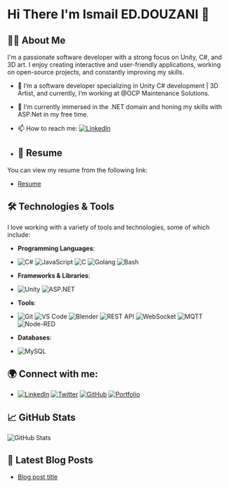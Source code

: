 # Hi There I'm Ismail ED.DOUZANI 👋

## 👨‍💻 About Me
I'm a passionate software developer with a strong focus on Unity, C#, and 3D art. I enjoy creating interactive and user-friendly applications, working on open-source projects, and constantly improving my skills.

- 🔭 I’m a software developer specializing in Unity C# development | 3D Artist, and currently, I’m working at @OCP Maintenance Solutions.
- 🌱 I'm currently immersed in the .NET domain and honing my skills with ASP.Net in my free time.
- 📫 How to reach me:  [![LinkedIn](https://img.shields.io/badge/LinkedIn-0077B5?style=flat&logo=linkedin&logoColor=white)](https://www.linkedin.com/in/ismail-ed-douzani-b46073152/)

- ## 📄 Resume

You can view my resume from the following link:

- [Resume](https://github.com/ismaildouzani/my-resume/blob/main/Ismail%20Ed.DouzaniResume.pdf)


## 🛠️ Technologies & Tools

I love working with a variety of tools and technologies, some of which include:

- **Programming Languages**:
- 
    ![C#](https://img.shields.io/badge/C%23-239120?style=flat&logo=csharp&logoColor=white) ![JavaScript](https://img.shields.io/badge/JavaScript-ffb13b?style=flat&logo=javascript&logoColor=white) ![C](https://img.shields.io/badge/C-00599C?style=flat&logo=c&logoColor=white) ![Golang](https://img.shields.io/badge/Go-00ADD8?style=flat&logo=go&logoColor=white) ![Bash](https://img.shields.io/badge/Bash-4EAA25?style=flat&logo=gnu-bash&logoColor=white)

- **Frameworks & Libraries**:
- 
    ![Unity](https://img.shields.io/badge/Unity-100000?style=flat&logo=unity&logoColor=white) ![ASP.NET](https://img.shields.io/badge/ASP.NET-Core-512BD4?style=flat&logo=aspdotnet&logoColor=white)

- **Tools**:
- 
    ![Git](https://img.shields.io/badge/Git-F05032?style=flat&logo=git&logoColor=white) ![VS Code](https://img.shields.io/badge/VS_Code-007ACC?style=flat&logo=visualstudiocode&logoColor=white) ![Blender](https://img.shields.io/badge/Blender-FF9800?style=flat&logo=blender&logoColor=white) ![REST API](https://img.shields.io/badge/REST_API-25B2A9?style=flat&logo=api&logoColor=white) ![WebSocket](https://img.shields.io/badge/WebSocket-1D1D1B?style=flat&logo=websocket&logoColor=white) ![MQTT](https://img.shields.io/badge/MQTT-FF6F00?style=flat&logo=mqtt&logoColor=white) ![Node-RED](https://img.shields.io/badge/Node--RED-8CC84B?style=flat&logo=node-red&logoColor=white)



- **Databases**:
- 
    ![MySQL](https://img.shields.io/badge/MySQL-4479A1?style=flat&logo=mysql&logoColor=white)

## 🌍 Connect with me:

- [![LinkedIn](https://img.shields.io/badge/LinkedIn-0077B5?style=flat&logo=linkedin&logoColor=white)](https://www.linkedin.com/in/ismail-ed-douzani-b46073152/) [![Twitter](https://img.shields.io/badge/Twitter-1DA1F2?style=flat&logo=twitter&logoColor=white)](https://x.com/IDouzani76875) [![GitHub](https://img.shields.io/badge/GitHub-181717?style=flat&logo=github&logoColor=white)](https://github.com/ismaildouzani) [![Portfolio](https://img.shields.io/badge/Portfolio-000000?style=flat&logo=ghost&logoColor=white)](your-portfolio-url)

## 📈 GitHub Stats

![GitHub Stats](https://github-readme-stats.vercel.app/api?username=ismaildouzani&show_icons=true&count_private=true)

## 📝 Latest Blog Posts

<!-- BLOG-POST-LIST:START -->
- [Blog post title](your-blog-link)
<!-- BLOG-POST-LIST:END -->
